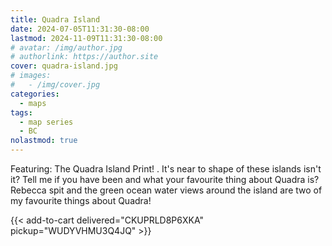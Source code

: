 ```yaml
---
title: Quadra Island
date: 2024-07-05T11:31:30-08:00
lastmod: 2024-11-09T11:31:30-08:00
# avatar: /img/author.jpg
# authorlink: https://author.site
cover: quadra-island.jpg
# images:
#   - /img/cover.jpg
categories:
  - maps
tags:
  - map series
  - BC
nolastmod: true
---
```


Featuring: The Quadra Island Print!
.
It's near to shape of these islands isn't it?
Tell me if you have been and what your favourite thing about Quadra is? Rebecca spit and the green ocean water views around the island are two of my favourite things about Quadra!

<!--more-->

{{< add-to-cart delivered="CKUPRLD8P6XKA" pickup="WUDYVHMU3Q4JQ" >}}
